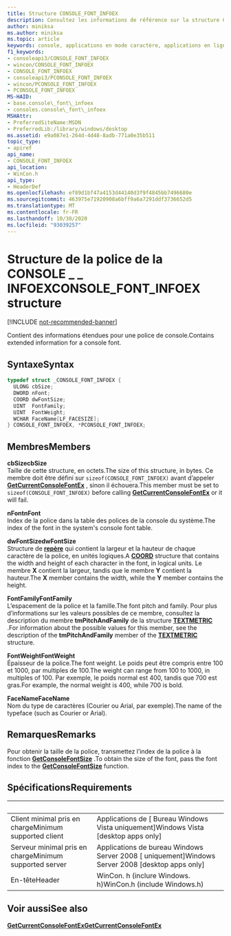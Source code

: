```yaml
---
title: Structure CONSOLE_FONT_INFOEX
description: Consultez les informations de référence sur la structure CONSOLE_FONT_INFOEX, qui contient des informations étendues pour une police de console.
author: miniksa
ms.author: miniksa
ms.topic: article
keywords: console, applications en mode caractère, applications en ligne de commande, applications de terminal, API console
f1_keywords:
- consoleapi3/CONSOLE_FONT_INFOEX
- wincon/CONSOLE_FONT_INFOEX
- CONSOLE_FONT_INFOEX
- consoleapi3/PCONSOLE_FONT_INFOEX
- wincon/PCONSOLE_FONT_INFOEX
- PCONSOLE_FONT_INFOEX
MS-HAID:
- base.console\_font\_infoex
- consoles.console\_font\_infoex
MSHAttr:
- PreferredSiteName:MSDN
- PreferredLib:/library/windows/desktop
ms.assetid: e9a087e1-264d-4d48-8adb-771a0e35b511
topic_type:
- apiref
api_name:
- CONSOLE_FONT_INFOEX
api_location:
- WinCon.h
api_type:
- HeaderDef
ms.openlocfilehash: ef89d1bf47a4153d44140d3f9f4845bb7496680e
ms.sourcegitcommit: 463975e71920908a6bff9a6a7291ddf3736652d5
ms.translationtype: MT
ms.contentlocale: fr-FR
ms.lasthandoff: 10/30/2020
ms.locfileid: "93039257"
---
```

# <a name="console_font_infoex-structure"></a><span data-ttu-id="428e9-104">Structure de la police de la CONSOLE \_ \_ INFOEX</span><span class="sxs-lookup"><span data-stu-id="428e9-104">CONSOLE\_FONT\_INFOEX structure</span></span>

[!INCLUDE [not-recommended-banner](./includes/not-recommended-banner.md)]

<span data-ttu-id="428e9-105">Contient des informations étendues pour une police de console.</span><span class="sxs-lookup"><span data-stu-id="428e9-105">Contains extended information for a console font.</span></span>

## <a name="syntax"></a><span data-ttu-id="428e9-106">Syntaxe</span><span class="sxs-lookup"><span data-stu-id="428e9-106">Syntax</span></span>

```C
typedef struct _CONSOLE_FONT_INFOEX {
  ULONG cbSize;
  DWORD nFont;
  COORD dwFontSize;
  UINT  FontFamily;
  UINT  FontWeight;
  WCHAR FaceName[LF_FACESIZE];
} CONSOLE_FONT_INFOEX, *PCONSOLE_FONT_INFOEX;
```

## <a name="members"></a><span data-ttu-id="428e9-107">Membres</span><span class="sxs-lookup"><span data-stu-id="428e9-107">Members</span></span>

<span data-ttu-id="428e9-108">**cbSize**</span><span class="sxs-lookup"><span data-stu-id="428e9-108">**cbSize**</span></span>  
<span data-ttu-id="428e9-109">Taille de cette structure, en octets.</span><span class="sxs-lookup"><span data-stu-id="428e9-109">The size of this structure, in bytes.</span></span> <span data-ttu-id="428e9-110">Ce membre doit être défini sur `sizeof(CONSOLE_FONT_INFOEX)` avant d’appeler [**GetCurrentConsoleFontEx**](getcurrentconsolefontex.md) , sinon il échouera.</span><span class="sxs-lookup"><span data-stu-id="428e9-110">This member must be set to `sizeof(CONSOLE_FONT_INFOEX)` before calling [**GetCurrentConsoleFontEx**](getcurrentconsolefontex.md) or it will fail.</span></span>

<span data-ttu-id="428e9-111">**nFont**</span><span class="sxs-lookup"><span data-stu-id="428e9-111">**nFont**</span></span>  
<span data-ttu-id="428e9-112">Index de la police dans la table des polices de la console du système.</span><span class="sxs-lookup"><span data-stu-id="428e9-112">The index of the font in the system's console font table.</span></span>

<span data-ttu-id="428e9-113">**dwFontSize**</span><span class="sxs-lookup"><span data-stu-id="428e9-113">**dwFontSize**</span></span>  
<span data-ttu-id="428e9-114">Structure de [**repère**](coord-str.md) qui contient la largeur et la hauteur de chaque caractère de la police, en unités logiques.</span><span class="sxs-lookup"><span data-stu-id="428e9-114">A [**COORD**](coord-str.md) structure that contains the width and height of each character in the font, in logical units.</span></span> <span data-ttu-id="428e9-115">Le membre **X** contient la largeur, tandis que le membre **Y** contient la hauteur.</span><span class="sxs-lookup"><span data-stu-id="428e9-115">The **X** member contains the width, while the **Y** member contains the height.</span></span>

<span data-ttu-id="428e9-116">**FontFamily**</span><span class="sxs-lookup"><span data-stu-id="428e9-116">**FontFamily**</span></span>  
<span data-ttu-id="428e9-117">L’espacement de la police et la famille.</span><span class="sxs-lookup"><span data-stu-id="428e9-117">The font pitch and family.</span></span> <span data-ttu-id="428e9-118">Pour plus d’informations sur les valeurs possibles de ce membre, consultez la description du membre **tmPitchAndFamily** de la structure [**TEXTMETRIC**](https://msdn.microsoft.com/library/windows/desktop/dd145132) .</span><span class="sxs-lookup"><span data-stu-id="428e9-118">For information about the possible values for this member, see the description of the **tmPitchAndFamily** member of the [**TEXTMETRIC**](https://msdn.microsoft.com/library/windows/desktop/dd145132) structure.</span></span>

<span data-ttu-id="428e9-119">**FontWeight**</span><span class="sxs-lookup"><span data-stu-id="428e9-119">**FontWeight**</span></span>  
<span data-ttu-id="428e9-120">Épaisseur de la police.</span><span class="sxs-lookup"><span data-stu-id="428e9-120">The font weight.</span></span> <span data-ttu-id="428e9-121">Le poids peut être compris entre 100 et 1000, par multiples de 100.</span><span class="sxs-lookup"><span data-stu-id="428e9-121">The weight can range from 100 to 1000, in multiples of 100.</span></span> <span data-ttu-id="428e9-122">Par exemple, le poids normal est 400, tandis que 700 est gras.</span><span class="sxs-lookup"><span data-stu-id="428e9-122">For example, the normal weight is 400, while 700 is bold.</span></span>

<span data-ttu-id="428e9-123">**FaceName**</span><span class="sxs-lookup"><span data-stu-id="428e9-123">**FaceName**</span></span>  
<span data-ttu-id="428e9-124">Nom du type de caractères (Courier ou Arial, par exemple).</span><span class="sxs-lookup"><span data-stu-id="428e9-124">The name of the typeface (such as Courier or Arial).</span></span>

## <a name="remarks"></a><span data-ttu-id="428e9-125">Remarques</span><span class="sxs-lookup"><span data-stu-id="428e9-125">Remarks</span></span>

<span data-ttu-id="428e9-126">Pour obtenir la taille de la police, transmettez l’index de la police à la fonction [**GetConsoleFontSize**](getconsolefontsize.md) .</span><span class="sxs-lookup"><span data-stu-id="428e9-126">To obtain the size of the font, pass the font index to the [**GetConsoleFontSize**](getconsolefontsize.md) function.</span></span>

## <a name="requirements"></a><span data-ttu-id="428e9-127">Spécifications</span><span class="sxs-lookup"><span data-stu-id="428e9-127">Requirements</span></span>

| &nbsp; | &nbsp; |
|-|-|
| <span data-ttu-id="428e9-128">Client minimal pris en charge</span><span class="sxs-lookup"><span data-stu-id="428e9-128">Minimum supported client</span></span> | <span data-ttu-id="428e9-129">Applications de \[ Bureau Windows Vista uniquement\]</span><span class="sxs-lookup"><span data-stu-id="428e9-129">Windows Vista \[desktop apps only\]</span></span> |
| <span data-ttu-id="428e9-130">Serveur minimal pris en charge</span><span class="sxs-lookup"><span data-stu-id="428e9-130">Minimum supported server</span></span> | <span data-ttu-id="428e9-131">Applications de bureau Windows Server 2008 \[ uniquement\]</span><span class="sxs-lookup"><span data-stu-id="428e9-131">Windows Server 2008 \[desktop apps only\]</span></span> |
| <span data-ttu-id="428e9-132">En-tête</span><span class="sxs-lookup"><span data-stu-id="428e9-132">Header</span></span> | <span data-ttu-id="428e9-133">WinCon. h (inclure Windows. h)</span><span class="sxs-lookup"><span data-stu-id="428e9-133">WinCon.h (include Windows.h)</span></span> |

## <a name="see-also"></a><span data-ttu-id="428e9-134">Voir aussi</span><span class="sxs-lookup"><span data-stu-id="428e9-134">See also</span></span>

[<span data-ttu-id="428e9-135">**GetCurrentConsoleFontEx**</span><span class="sxs-lookup"><span data-stu-id="428e9-135">**GetCurrentConsoleFontEx**</span></span>](getcurrentconsolefontex.md)
